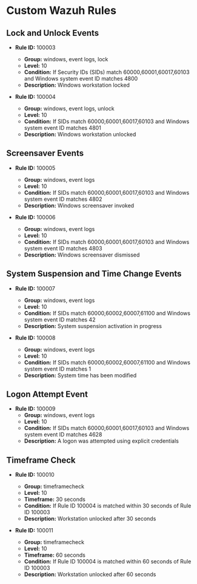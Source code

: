 
# Custom Wazuh Rules

## Lock and Unlock Events
- **Rule ID:** 100003
  - **Group:** windows, event logs, lock
  - **Level:** 10
  - **Condition:** If Security IDs (SIDs) match 60000,60001,60017,60103 and Windows system event ID matches 4800
  - **Description:** Windows workstation locked

- **Rule ID:** 100004
  - **Group:** windows, event logs, unlock
  - **Level:** 10
  - **Condition:** If SIDs match 60000,60001,60017,60103 and Windows system event ID matches 4801
  - **Description:** Windows workstation unlocked

## Screensaver Events
- **Rule ID:** 100005
  - **Group:** windows, event logs
  - **Level:** 10
  - **Condition:** If SIDs match 60000,60001,60017,60103 and Windows system event ID matches 4802
  - **Description:** Windows screensaver invoked

- **Rule ID:** 100006
  - **Group:** windows, event logs
  - **Level:** 10
  - **Condition:** If SIDs match 60000,60001,60017,60103 and Windows system event ID matches 4803
  - **Description:** Windows screensaver dismissed

## System Suspension and Time Change Events
- **Rule ID:** 100007
  - **Group:** windows, event logs
  - **Level:** 10
  - **Condition:** If SIDs match 60000,60002,60007,61100 and Windows system event ID matches 42
  - **Description:** System suspension activation in progress

- **Rule ID:** 100008
  - **Group:** windows, event logs
  - **Level:** 10
  - **Condition:** If SIDs match 60000,60002,60007,61100 and Windows system event ID matches 1
  - **Description:** System time has been modified

## Logon Attempt Event
- **Rule ID:** 100009
  - **Group:** windows, event logs
  - **Level:** 10
  - **Condition:** If SIDs match 60000,60001,60017,60103 and Windows system event ID matches 4628
  - **Description:** A logon was attempted using explicit credentials

## Timeframe Check
- **Rule ID:** 100010
  - **Group:** timeframecheck
  - **Level:** 10
  - **Timeframe:** 30 seconds
  - **Condition:** If Rule ID 100004 is matched within 30 seconds of Rule ID 100003
  - **Description:** Workstation unlocked after 30 seconds

- **Rule ID:** 100011
  - **Group:** timeframecheck
  - **Level:** 10
  - **Timeframe:** 60 seconds
  - **Condition:** If Rule ID 100004 is matched within 60 seconds of Rule ID 100003
  - **Description:** Workstation unlocked after 60 seconds

